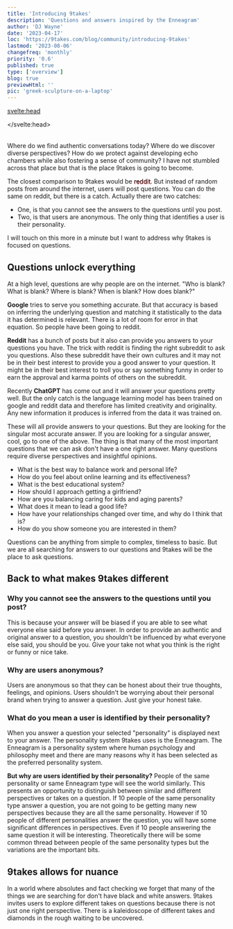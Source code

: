```yaml
---
title: 'Introducing 9takes'
description: 'Questions and answers inspired by the Enneagram'
author: 'DJ Wayne'
date: '2023-04-17'
loc: 'https://9takes.com/blog/community/introducing-9takes'
lastmod: '2023-08-06'
changefreq: 'monthly'
priority: '0.6'
published: true
type: ['overview']
blog: true
previewHtml: ''
pic: 'greek-sculpture-on-a-laptop'
---
```


<svelte:head>

</svelte:head>

<script>
	import  PopCard  from "../../lib/components/atoms/PopCard.svelte";
</script>

<!-- big long panel of people experiencing anger fear and shame -->

<!-- ## Discover the Power of Nine Perspectives -->

<div
	style="display: flex;
    justify-content: center;
margin: 1rem 0;"
>
 <PopCard
		image={`/blogs/greek-sculpture-on-a-laptop.webp`}
		showIcon={false}
		tint={true}
		displayText=""
		altText="scenic view of a person working on a computer in the jungle"
		subtext=""
	/>
</div>

<p class="firstLetter">Where do we find authentic conversations today? Where do we discover diverse perspectives? How do we protect against developing echo chambers while also fostering a sense of community? I have not stumbled across that place but that is the place 9takes is going to become.<p>

The closest comparison to 9takes would be <span style="text-shadow: .5px .5px #E0373C;">reddit</span>. But instead of random posts from around the internet, users will post questions. You can do the same on reddit, but there is a catch. Actually there are two catches:

- One, is that you cannot see the answers to the questions until you post.
- Two, is that users are anonymous. The only thing that identifies a user is their personality.

I will touch on this more in a minute but I want to address why 9takes is focused on questions.

## Questions unlock everything

At a high level, questions are why people are on the internet. "Who is blank? What is blank? Where is blank? When is blank? How does blank?"

**Google** tries to serve you something accurate. But that accuracy is based on inferring the underlying question and matching it statistically to the data it has determined is relevant. There is a lot of room for error in that equation. So people have been going to reddit.

**Reddit** has a bunch of posts but it also can provide you answers to your questions you have. The trick with reddit is finding the right subreddit to ask you questions. Also these subreddit have their own cultures and it may not be in their best interest to provide you a good answer to your question. It might be in their best interest to troll you or say something funny in order to earn the approval and karma points of others on the subreddit.

Recently **ChatGPT** has come out and it will answer your questions pretty well. But the only catch is the language learning model has been trained on google and reddit data and therefore has limited creativity and originality. Any new information it produces is inferred from the data it was trained on.

These will all provide answers to your questions. But they are looking for the singular most accurate answer. If you are looking for a singular answer, cool, go to one of the above. The thing is that many of the most important questions that we can ask don't have a one right answer. Many questions require diverse perspectives and insightful opinions.

- What is the best way to balance work and personal life?
- How do you feel about online learning and its effectiveness?
- What is the best educational system?
- How should I approach getting a girlfriend?
- How are you balancing caring for kids and aging parents?
- What does it mean to lead a good life?
- How have your relationships changed over time, and why do I think that is?
- How do you show someone you are interested in them?

Questions can be anything from simple to complex, timeless to basic. But we are all searching for answers to our questions and 9takes will be the place to ask questions.

## Back to what makes 9takes different

### Why you cannot see the answers to the questions until you post?

This is because your answer will be biased if you are able to see what everyone else said before you answer. In order to provide an authentic and original answer to a question, you shouldn't be influenced by what everyone else said, you should be you. Give your take not what you think is the right or funny or nice take.

### Why are users anonymous?

Users are anonymous so that they can be honest about their true thoughts, feelings, and opinions. Users shouldn't be worrying about their personal brand when trying to answer a question. Just give your honest take.

### What do you mean a user is identified by their personality?

When you answer a question your selected "personality" is displayed next to your answer. The personality system 9takes uses is the Enneagram. The Enneagram is a personality system where human psychology and philosophy meet and there are many reasons why it has been selected as the preferred personality system.

**But why are users identified by their personality?** People of the same personality or same Enneagram type will see the world similarly. This presents an opportunity to distinguish between similar and different perspectives or takes on a question. If 10 people of the same personality type answer a question, you are not going to be getting many new perspectives because they are all the same personality. However if 10 people of different personalities answer the question, you will have some significant differences in perspectives. Even if 10 people answering the same question it will be interesting. Theoretically there will be some common thread between people of the same personality types but the variations are the important bits.

## 9takes allows for nuance

In a world where absolutes and fact checking we forget that many of the things we are searching for don't have black and white answers. 9takes invites users to explore different takes on questions because there is not just one right perspective. There is a kaleidoscope of different takes and diamonds in the rough waiting to be uncovered.

 <!-- But most of our time on the internet is spent searching for the answers to our 
However all  -->

<!-- the first step for doing everything. Determining that the world revolved around the sun started out by questioning the status quo

When we search something on google, yes we often type in phrases, but we are asking a questions and looking for answers. "Where is this, how do I that, what is the best blank..." Google tries to serve you something accurate. But that accuracy is based on inferring the underlying question and matching it to statistically relevant data it already has. There is a lot of room for error in that equation and there is so much information that Google doen -->
<!--
Through the prism of the Enneagram's nine unique archetypes, 9takes fosters a dynamic and diverse community that values the richness of individual perspectives. It upholds the idea that every question has not one but many answers, each uniquely tinted by the personality of the respondent.

9takes takes us beyond the binary, into a realm where conversations blossom with authentic voices, unbiased by the opinions of others. Where we can see and appreciate the patterns and divergences in how different personality types approach the same question. In this beautifully intricate tapestry of human connection, every thread matters, every 'take' counts.

Through 9takes, we delve into the nuanced world of human psychology, fostering mutual understanding, inviting personal growth, and cultivating a deeper sense of community. Indeed, it's more than a platform - it's a kaleidoscope of the human experience, each 'take' adding a new dimension to our collective understanding.

Join us on 9takes, where we celebrate the beauty of nuance in every conversation.

Embracing Authenticity: Encouraging Unbiased Responses
Setting 9takes apart is its novel approach to comment visibility. Until you add your voice to the conversation, the thoughts of others remain unseen, encouraging unbiased and authentic responses. In contrast to the echo chambers of many platforms, this innovation prompts users to actively contribute their own unique perspective before exploring the voices of others.

Delving into the Enneagram: Sorting Insights by Personality Type
The second unique facet of 9takes is drawn from the Enneagram's fascinating design - nine distinct personality archetypes. The platform lets you sift through comments filtered by these types, revealing intriguing patterns in thought and behavior. This feature enables connections with those who share similar perspectives while fostering a greater understanding of different viewpoints, reinforcing the sense of an open-minded community.

Harnessing the Power of Nine: 9takes in Today’s Polarized World
9takes takes its name from the Enneagram's nine archetypes, symbolizing the nine perspectives the platform welcomes. In a world torn between right or wrong, us or them, 9takes heralds a unique space for sincere and growth-oriented conversation. Here, no single perspective holds the monopoly of truth - only a spectrum of 'takes' on life's intriguing questions. -->

<!-- people not algorithms decide -->
<!-- would you rather ask chat gpt or poll 100 people -->
